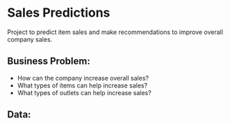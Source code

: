 # Sales Predictions
 Project to predict item sales and make recommendations to improve overall company sales.

## Business Problem:
- How can the company increase overall sales?
- What types of items can help increase sales?
- What types of outlets can help increase sales?

## Data:
